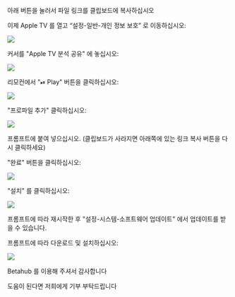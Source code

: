 아래 버튼을 눌러서 파일 링크를 클립보드에 복사하십시오

이제 Apple TV 를 열고 “설정-일반-개인 정보 보호” 로 이동하십시오:

![][Privacy]

커서를 "Apple TV 분석 공유" 에 놓십시오:

![][Share]

리모컨에서 "⏯  Play" 버튼을 클릭하십시오:

![][Remote]

"프로파일 추가" 클릭하십시오:

![][Add Profile]

프롬프트에 붙여 넣으십시오. (클립보드가 사라지면 아래쪽에 있는 링크 복사 버튼을 다시 클릭하세요)

"완료" 버튼을 클릭하십시오:

![][Type URL]

"설치" 를 클릭하십시오:

![][Install Profile]

프롬프트에 따라 재시작한 후 "설정-시스템-소프트웨어 업데이트" 에서 업데이트를 받을 수 있습니다.

프롬프트에 따라 다운로드 및 설치하십시오:

![][Update]

Betahub 를 이용해 주셔서 감사합니다

도움이 된다면 저희에게 기부 부탁드립니다

[Privacy]:  https://tva1.sinaimg.cn/large/008i3skNgy1gwqqdqt8t8j311q0hqdge.jpg
[Share]:  https://tva1.sinaimg.cn/large/008i3skNgy1gwqrjc3zbpj311q0hqdgc.jpg
[Remote]:  https://tva1.sinaimg.cn/large/008i3skNgy1gwqrptfoy4j30he0hqdfx.jpg
[Add Profile]:  https://tva1.sinaimg.cn/large/008i3skNgy1gwqrjq2216j311q0hq3yw.jpg
[Type URL]:  https://tva1.sinaimg.cn/large/008i3skNgy1gwqrjxzzaaj30hv0hqmxa.jpg
[Install Profile]:  https://tva1.sinaimg.cn/large/008i3skNgy1gwqrihdjz6j311q0hqdgc.jpg
[Update]:  https://tva1.sinaimg.cn/large/008i3skNgy1gwqrnswkn5j311q0hqmxd.jpg